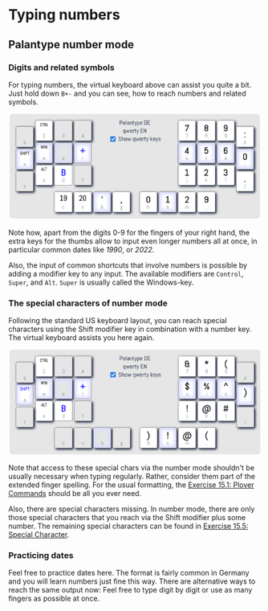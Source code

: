 # Typing numbers

## Palantype number mode

### Digits and related symbols

For typing numbers, the virtual keyboard above can assist you quite a bit.
Just hold down `B+-` and you can see, how to reach numbers and related symbols.

![The palantype virtual keyboard in number mode](https://github.com/rubenmoor/learn-palantype/raw/main/cms-content/SystemDE/media/numbermode.png)

Note how, apart from the digits 0-9 for the fingers of your right hand,
the extra keys for the thumbs allow to input even longer numbers all at once,
in particular common dates like *1990*, or *2022*.

Also, the input of common shortcuts that involve numbers
is possible by adding a modifier key to any input.
The available modifiers are `Control`, `Super`, and `Alt`.
`Super` is usually called the Windows-key.

### The special characters of number mode

Following the standard US keyboard layout,
you can reach special characters using the Shift modifier key
in combination with a number key.
The virtual keyboard assists you here again.

![The palantype virtual keyboard in number mode](https://github.com/rubenmoor/learn-palantype/raw/main/cms-content/SystemDE/media/numbermode-shift.png)

Note that access to these special chars via the number mode
shouldn't be usually necessary when typing regularly.
Rather, consider them part of the extended finger spelling.
For the usual formatting, the [Exercise 15.1: Plover Commands](DE/54) should be all you ever need.

Also, there are special characters missing.
In number mode, there are only those special characters that you reach via the Shift modifier plus some number.
The remaining special characters can be found in [Exercise 15.5: Special Character](DE/58).

### Practicing dates

Feel free to practice dates here.
The format is fairly common in Germany and you will learn numbers just fine this way.
There are alternative ways to reach the same output now:
Feel free to type digit by digit or use as many fingers as possible at once.
